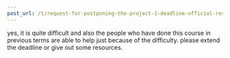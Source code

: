 ```yaml
---
post_url: /t/request-for-postponing-the-project-1-deadline-official-response-extended/166866/3
---
```

yes, it is quite difficult and also the people who have done this course in previous terms are able to help just because of the difficulty. please extend the deadline or give out some resources.